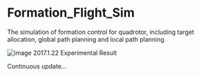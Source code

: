# Formation_Flight_Sim
The simulation of formation control for quadrotor, including target allocation, global path planning and local path planning

![image](https://github.com/heartxuxuxu/Formation_Flight_Sim/blob/master/Formation.gif)
2017.1.22 Experimental Result

Continuous update...
